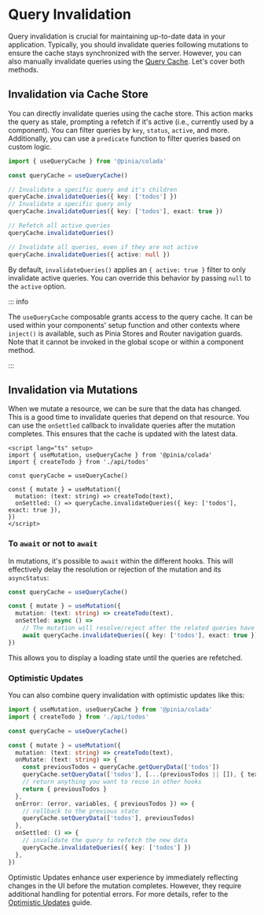 # Query Invalidation

Query invalidation is crucial for maintaining up-to-date data in your application. Typically, you should invalidate queries following mutations to ensure the cache stays synchronized with the server. However, you can also manually invalidate queries using the [Query Cache](../advanced/query-cache.md). Let's cover both methods.

## Invalidation via Cache Store

You can directly invalidate queries using the cache store. This action marks the query as stale, prompting a refetch if it's active (i.e., currently used by a component). You can filter queries by `key`, `status`, `active`, and more. Additionally, you can use a `predicate` function to filter queries based on custom logic.

```ts twoslash
import { useQueryCache } from '@pinia/colada'

const queryCache = useQueryCache()

// Invalidate a specific query and it's children
queryCache.invalidateQueries({ key: ['todos'] })
// Invalidate a specific query only
queryCache.invalidateQueries({ key: ['todos'], exact: true })

// Refetch all active queries
queryCache.invalidateQueries()

// Invalidate all queries, even if they are not active
queryCache.invalidateQueries({ active: null })
```

By default, `invalidateQueries()` applies an `{ active: true }` filter to only invalidate active queries. You can override this behavior by passing `null` to the `active` option.

::: info

The `useQueryCache` composable grants access to the query cache. It can be used within your components' setup function and other contexts where `inject()` is available, such as Pinia Stores and Router navigation guards. Note that it cannot be invoked in the global scope or within a component method.

:::

## Invalidation via Mutations

When we mutate a resource, we can be sure that the data has changed. This is a good time to invalidate queries that depend on that resource. You can use the `onSettled` callback to invalidate queries after the mutation completes. This ensures that the cache is updated with the latest data.

```vue twoslash
<script lang="ts" setup>
import { useMutation, useQueryCache } from '@pinia/colada'
import { createTodo } from './api/todos'

const queryCache = useQueryCache()

const { mutate } = useMutation({
  mutation: (text: string) => createTodo(text),
  onSettled: () => queryCache.invalidateQueries({ key: ['todos'], exact: true }),
})
</script>
```

### To `await` or not to `await`

In mutations, it's possible to `await` within the different hooks. This will effectively delay the resolution or rejection of the mutation and its `asyncStatus`:

```ts
const queryCache = useQueryCache()

const { mutate } = useMutation({
  mutation: (text: string) => createTodo(text),
  onSettled: async () =>
    // The mutation will resolve/reject after the related queries have been fetched again
    await queryCache.invalidateQueries({ key: ['todos'], exact: true }),
})
```

This allows you to display a loading state until the queries are refetched.

### Optimistic Updates

You can also combine query invalidation with optimistic updates like this:

```ts
import { useMutation, useQueryCache } from '@pinia/colada'
import { createTodo } from './api/todos'

const queryCache = useQueryCache()

const { mutate } = useMutation({
  mutation: (text: string) => createTodo(text),
  onMutate: (text: string) => {
    const previousTodos = queryCache.getQueryData(['todos'])
    queryCache.setQueryData(['todos'], [...(previousTodos || []), { text }])
    // return anything you want to reuse in other hooks
    return { previousTodos }
  },
  onError: (error, variables, { previousTodos }) => {
    // rollback to the previous state
    queryCache.setQueryData(['todos'], previousTodos)
  },
  onSettled: () => {
    // invalidate the query to refetch the new data
    queryCache.invalidateQueries({ key: ['todos'] })
  },
})
```

Optimistic Updates enhance user experience by immediately reflecting changes in the UI before the mutation completes. However, they require additional handling for potential errors. For more details, refer to the [Optimistic Updates](./optimistic-updates.md) guide.
